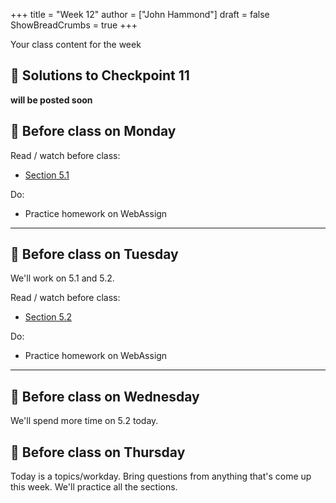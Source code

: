 +++
title = "Week 12"
author = ["John Hammond"]
draft = false
ShowBreadCrumbs = true
+++

Your class content for the week
<!--more-->

## 📖 Solutions to Checkpoint 11

**will be posted soon**

## 📅 Before class on Monday

Read / watch before class:
- [Section 5.1](/calc/chapter5/section1)

Do: 
- Practice homework on WebAssign

---

## 📅 Before class on Tuesday


We'll work on 5.1 and 5.2.

Read / watch before class:
- [Section 5.2](/calc/chapter5/section2)

Do: 
- Practice homework on WebAssign

---

## 📅 Before class on Wednesday
We'll spend more time on 5.2 today.


## 📅 Before class on Thursday

Today is a topics/workday. Bring questions from anything that's come up this week. We'll practice all the sections.

